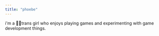 ```yaml
---
title: "phoebe"
---
```


i'm a 🏳️‍⚧️trans girl who enjoys playing games and experimenting with game development things. 